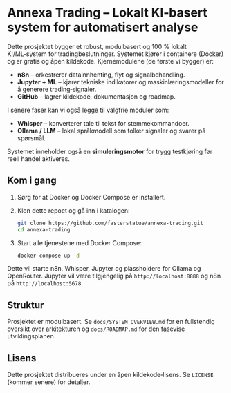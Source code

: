 # Annexa Trading – Lokalt KI‑basert system for automatisert analyse

Dette prosjektet bygger et robust, modulbasert og 100 % lokalt KI/ML‑system for tradingbeslutninger.
Systemet kjører i containere (Docker) og er gratis og åpen kildekode. Kjernemodulene (de første vi bygger) er:

* **n8n** – orkestrerer datainnhenting, flyt og signalbehandling.
* **Jupyter + ML** – kjører tekniske indikatorer og maskinlæringsmodeller for å generere trading‑signaler.
* **GitHub** – lagrer kildekode, dokumentasjon og roadmap.

I senere faser kan vi også legge til valgfrie moduler som:

* **Whisper** – konverterer tale til tekst for stemmekommandoer.
* **Ollama / LLM** – lokal språkmodell som tolker signaler og svarer på spørsmål.

Systemet inneholder også en **simuleringsmotor** for trygg testkjøring før reell handel aktiveres.

## Kom i gang

1. Sørg for at Docker og Docker Compose er installert.
2. Klon dette repoet og gå inn i katalogen:

    ```bash
    git clone https://github.com/fasterstatue/annexa-trading.git
    cd annexa-trading
    ```

3. Start alle tjenestene med Docker Compose:

    ```bash
    docker-compose up -d
    ```

Dette vil starte n8n, Whisper, Jupyter og plassholdere for Ollama og OpenRouter. Jupyter vil være tilgjengelig på `http://localhost:8888` og n8n på `http://localhost:5678`.

## Struktur

Prosjektet er modulbasert. Se `docs/SYSTEM_OVERVIEW.md` for en fullstendig oversikt over arkitekturen og 
`docs/ROADMAP.md` for den fasevise utviklingsplanen.

## Lisens

Dette prosjektet distribueres under en åpen kildekode‑lisens. Se `LICENSE` (kommer senere) for detaljer.